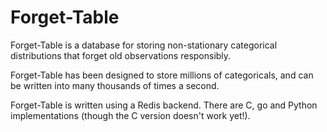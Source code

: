 Forget-Table
============

Forget-Table is a database for storing non-stationary categorical distributions that forget old observations responsibly.

Forget-Table has been designed to store millions of categoricals, and can be written into many thousands of times a second.

Forget-Table is written using a Redis backend. There are C, go and Python implementations (though the C version doesn't work yet!).

